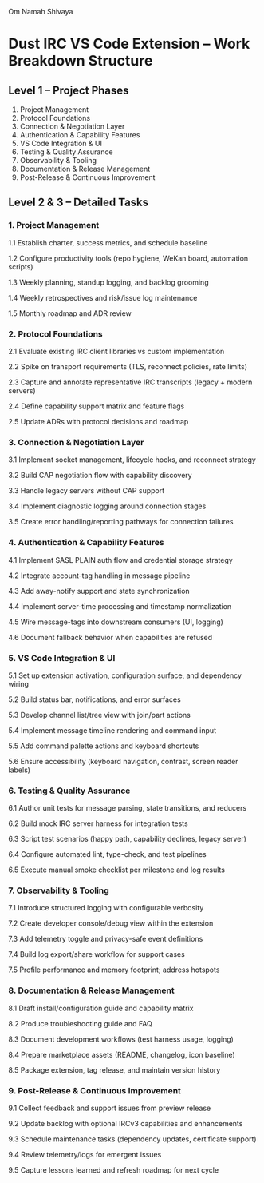 Om Namah Shivaya

# Dust IRC VS Code Extension – Work Breakdown Structure

## Level 1 – Project Phases

1. Project Management
2. Protocol Foundations
3. Connection & Negotiation Layer
4. Authentication & Capability Features
5. VS Code Integration & UI
6. Testing & Quality Assurance
7. Observability & Tooling
8. Documentation & Release Management
9. Post-Release & Continuous Improvement

## Level 2 & 3 – Detailed Tasks

### 1. Project Management

1.1 Establish charter, success metrics, and schedule baseline

1.2 Configure productivity tools (repo hygiene, WeKan board, automation scripts)

1.3 Weekly planning, standup logging, and backlog grooming

1.4 Weekly retrospectives and risk/issue log maintenance

1.5 Monthly roadmap and ADR review

### 2. Protocol Foundations

2.1 Evaluate existing IRC client libraries vs custom implementation

2.2 Spike on transport requirements (TLS, reconnect policies, rate limits)

2.3 Capture and annotate representative IRC transcripts (legacy + modern servers)

2.4 Define capability support matrix and feature flags

2.5 Update ADRs with protocol decisions and roadmap

### 3. Connection & Negotiation Layer

3.1 Implement socket management, lifecycle hooks, and reconnect strategy

3.2 Build CAP negotiation flow with capability discovery

3.3 Handle legacy servers without CAP support

3.4 Implement diagnostic logging around connection stages

3.5 Create error handling/reporting pathways for connection failures

### 4. Authentication & Capability Features

4.1 Implement SASL PLAIN auth flow and credential storage strategy

4.2 Integrate account-tag handling in message pipeline

4.3 Add away-notify support and state synchronization

4.4 Implement server-time processing and timestamp normalization

4.5 Wire message-tags into downstream consumers (UI, logging)

4.6 Document fallback behavior when capabilities are refused

### 5. VS Code Integration & UI

5.1 Set up extension activation, configuration surface, and dependency wiring

5.2 Build status bar, notifications, and error surfaces

5.3 Develop channel list/tree view with join/part actions

5.4 Implement message timeline rendering and command input

5.5 Add command palette actions and keyboard shortcuts

5.6 Ensure accessibility (keyboard navigation, contrast, screen reader labels)

### 6. Testing & Quality Assurance

6.1 Author unit tests for message parsing, state transitions, and reducers

6.2 Build mock IRC server harness for integration tests

6.3 Script test scenarios (happy path, capability declines, legacy server)

6.4 Configure automated lint, type-check, and test pipelines

6.5 Execute manual smoke checklist per milestone and log results

### 7. Observability & Tooling

7.1 Introduce structured logging with configurable verbosity

7.2 Create developer console/debug view within the extension

7.3 Add telemetry toggle and privacy-safe event definitions

7.4 Build log export/share workflow for support cases

7.5 Profile performance and memory footprint; address hotspots

### 8. Documentation & Release Management

8.1 Draft install/configuration guide and capability matrix

8.2 Produce troubleshooting guide and FAQ

8.3 Document development workflows (test harness usage, logging)

8.4 Prepare marketplace assets (README, changelog, icon baseline)

8.5 Package extension, tag release, and maintain version history

### 9. Post-Release & Continuous Improvement

9.1 Collect feedback and support issues from preview release

9.2 Update backlog with optional IRCv3 capabilities and enhancements

9.3 Schedule maintenance tasks (dependency updates, certificate support)

9.4 Review telemetry/logs for emergent issues

9.5 Capture lessons learned and refresh roadmap for next cycle
